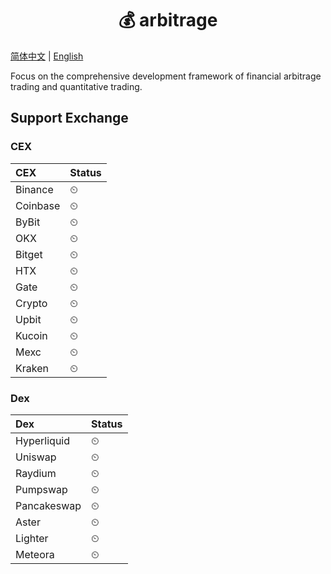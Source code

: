 # <center>💰 arbitrage </center>  

<p>
<a href="./README_zh-CN.md">简体中文</a> | <a href="./README.md">English</a>
</p>
Focus on the comprehensive development framework of financial arbitrage trading and quantitative trading.

## Support Exchange
### CEX
| **CEX** | **Status** |
| :-----| :----- |
| Binance | ⏲ |  
| Coinbase | ⏲ |  
| ByBit | ⏲ |  
| OKX | ⏲ |  
| Bitget | ⏲ |  
| HTX | ⏲ |  
| Gate | ⏲ |  
| Crypto | ⏲ |  
| Upbit | ⏲ |  
| Kucoin | ⏲ |  
| Mexc | ⏲ |  
| Kraken | ⏲ |  
### Dex
| **Dex** | **Status** |
| :-----| :----- |
| Hyperliquid | ⏲ |  
| Uniswap | ⏲ |  
| Raydium | ⏲ |  
| Pumpswap | ⏲ |  
| Pancakeswap | ⏲ |  
| Aster | ⏲ |  
| Lighter | ⏲ |  
| Meteora | ⏲ |  
